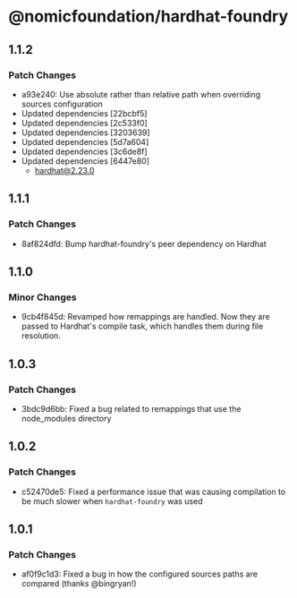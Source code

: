 # @nomicfoundation/hardhat-foundry

## 1.1.2

### Patch Changes

- a93e240: Use absolute rather than relative path when overriding sources configuration
- Updated dependencies [22bcbf5]
- Updated dependencies [2c533f0]
- Updated dependencies [3203639]
- Updated dependencies [5d7a604]
- Updated dependencies [3c6de8f]
- Updated dependencies [6447e80]
  - hardhat@2.23.0

## 1.1.1

### Patch Changes

- 8af824dfd: Bump hardhat-foundry's peer dependency on Hardhat

## 1.1.0

### Minor Changes

- 9cb4f845d: Revamped how remappings are handled. Now they are passed to Hardhat's compile task, which handles them during file resolution.

## 1.0.3

### Patch Changes

- 3bdc9d6bb: Fixed a bug related to remappings that use the node_modules directory

## 1.0.2

### Patch Changes

- c52470de5: Fixed a performance issue that was causing compilation to be much slower when `hardhat-foundry` was used

## 1.0.1

### Patch Changes

- af0f9c1d3: Fixed a bug in how the configured sources paths are compared (thanks @bingryan!)

